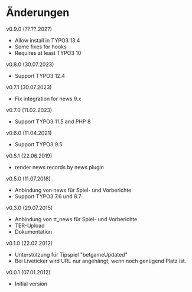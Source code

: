 # Änderungen

v0.9.0 (??.??.202?)
 * Allow install in TYPO3 13.4
 * Some fixes for hooks
 * Requires at least TYPO3 10

v0.8.0 (30.07.2023)
 * Support TYPO3 12.4

v0.7.1 (30.07.2023)
 * Fix integration for news 9.x

v0.7.0 (11.02.2023)
 * Support TYPO3 11.5 and PHP 8

v0.6.0 (11.04.2021)
 * Support TYPO3 9.5

v0.5.1 (22.06.2019)
 * render news records by news plugin

v0.5.0 (11.07.2018)
 * Anbindung von news für Spiel- und Vorberichte
 * Support TYPO3 7.6 und 8.7

v0.3.0 (29.07.2015)
 * Anbindung von tt_news für Spiel- und Vorberichte
 * TER-Upload
 * Dokumentation

v0.1.0 (22.02.2012)
 * Unterstützung für Tipspiel "betgameUpdated"
 * Bei Liveticker wird URL nur angehängt, wenn noch genügend Platz ist.

v0.0.1 (07.01.2012)
 * Initial version
